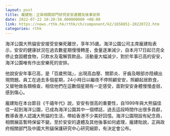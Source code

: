 ```yaml
---
layout: post
title: 龐建貽：正與相關部門研究安安遺體及後事安排
date: 2022-07-22 10:20:58.000000000 +08:00
link: https://news.rthk.hk/rthk/ch/component/k2/1658851-20220722.htm
categories: rthk
---
```


海洋公園大熊貓安安接受安樂死離世，享年35歲。海洋公園公司主席龐建貽表示，安安的健康狀況在過去數星期慢慢轉差，食量逐漸減少，自本月17日起已完全停止食固體食物，只飲水及電解質飲品，活動量大幅減少，對於年事已高的安安，海洋公園唯有作出安樂死的安排。

他說安安年事已高，是「百歲熊瑞」，出現高血壓、關節炎、牙齒及眼部亦陸續出現問題。員工在過去多個星期，24小時日以繼夜不停照顧安安，照顧起居飲食，又替牠做各類檢查，相信他們在這數個星期有一定感受，面對安安身體慢慢虛弱，感到傷心。

龐建貽在本台節目《千禧年代》說，安安有很高的重要性，自1999年與大熊貓佳佳一起到海洋公園，已成為海洋公園其中一個標誌，過去這段時間作出很多貢獻，教導香港人認識大熊貓的生活，帶給香港不少美好回憶。海洋公園現設有紀念冊，相關展區暫時保留不變。至於安安的遺體及其他後事如何處理，龐建貽說，正與政府相關部門及中國大熊貓保護研究中心研究細節，有決定會公布。
